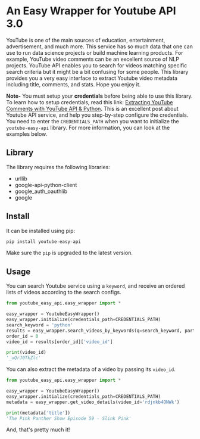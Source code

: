 # An Easy Wrapper for Youtube API 3.0
YouTube is one of the main sources of education, entertainment, advertisement, and much more. This service has so much 
data that one can use to run data science projects or build machine learning products. For example, YouTube video 
comments can be an excellent source of NLP projects. YouTube API enables you to search for videos matching specific 
search criteria but it might be a bit confusing for some people. This library provides you a very easy interface to 
extract Youtube video metadata including title, comments, and stats. Hope you enjoy it. 

**Note-** You must setup your **credentials** before being able to use this library. To learn how to setup credentials,
read this link: [Extracting YouTube Comments with YouTube API & Python](https://python.gotrained.com/youtube-api-extracting-comments/). 
This is an excellent post about Youtube API service, and help you step-by-step configure the credentials. You need to 
enter the `CREDENTIALS_PATH` when you want to initialize the `youtube-easy-api` library. For more information, you can 
look at the examples below.


## Library
The library requires the following libraries:

* urllib
* google-api-python-client
* google_auth_oauthlib
* google

## Install

It can be installed using pip:
```python
pip install youtube-easy-api
```

Make sure the `pip` is upgraded to the latest version. 

## Usage

You can search Youtube service using a `keyword`, and receive an ordered lists of videos according to the search configs.
```python
from youtube_easy_api.easy_wrapper import *

easy_wrapper = YoutubeEasyWrapper()
easy_wrapper.initialize(credentials_path=CREDENTIALS_PATH)
search_keyword = 'python'
results = easy_wrapper.search_videos_by_keywords(q=search_keyword, part='id,snippet', type='video', order='relevance')
order_id = 0
video_id = results[order_id]['video_id']

print(video_id)
'_uQrJ0TkZlc'
```

You can also extract the metadata of a video by passing its `video_id`. 

```python
from youtube_easy_api.easy_wrapper import *

easy_wrapper = YoutubeEasyWrapper()
easy_wrapper.initialize(credentials_path=CREDENTIALS_PATH)
metadata = easy_wrapper.get_video_details(video_id='rdjnkb4ONWk')

print(metadata['title']) 
'The Pink Panther Show Episode 59 - Slink Pink'
```


And, that's pretty much it!

